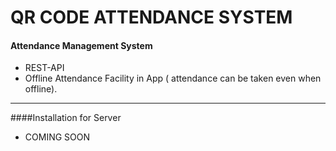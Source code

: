# QR CODE ATTENDANCE SYSTEM
#### Attendance Management System
+ REST-API
+ Offline Attendance Facility in App ( attendance can be taken even when offline).
___

####Installation for Server
+ COMING SOON

